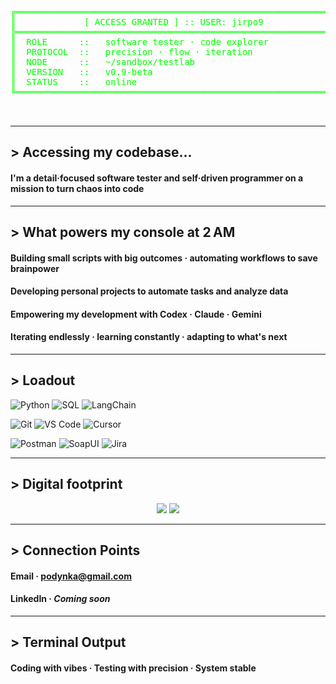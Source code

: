 <div align="center">
  <pre style="color: #00ff00;">
╔════════════════════════════════════════════════════════════╗
║             [ ACCESS GRANTED ] :: USER: jirpo9             ║
╠════════════════════════════════════════════════════════════╣
║  ROLE      ::   software tester · code explorer            ║
║  PROTOCOL  ::   precision · flow · iteration               ║
║  NODE      ::   ~/sandbox/testlab                          ║
║  VERSION   ::   v0.9-beta                                  ║
║  STATUS    ::   online                                     ║
╚════════════════════════════════════════════════════════════╝


  </pre>
</div>

---

## > Accessing my codebase...

#### I'm a detail·focused software tester and self·driven programmer on a mission to turn chaos into code  

---

## > What powers my console at 2 AM

#### Building small scripts with big outcomes · automating workflows to save brainpower  
#### Developing personal projects to automate tasks and analyze data  
#### Empowering my development with Codex · **Claude** · Gemini  
#### Iterating endlessly · learning constantly · adapting to what's next

---

## > Loadout

![Python](https://img.shields.io/badge/Python-0f0f0f?style=flat-square&logo=python&logoColor=00ff00)
![SQL](https://img.shields.io/badge/SQL-0f0f0f?style=flat-square&logo=postgresql&logoColor=00ff00)
![LangChain](https://img.shields.io/badge/LangChain-0f0f0f?style=flat-square&logo=langchain&logoColor=00ff00)

![Git](https://img.shields.io/badge/Git-0f0f0f?style=flat-square&logo=git&logoColor=00ff00)
![VS Code](https://img.shields.io/badge/VS%20Code-0f0f0f?style=flat-square&logo=visualstudiocode&logoColor=00ff00)
![Cursor](https://img.shields.io/badge/Cursor-0f0f0f?style=flat-square&logo=cursor&logoColor=00ff00)
  
![Postman](https://img.shields.io/badge/Postman-0f0f0f?style=flat-square&logo=postman&logoColor=00ff00)
![SoapUI](https://img.shields.io/badge/SoapUI-0f0f0f?style=flat-square&logo=soapui&logoColor=00ff00) 
![Jira](https://img.shields.io/badge/Jira-0f0f0f?style=flat-square&logo=jira&logoColor=00ff00)

---

## > Digital footprint

<p align="center">
  <img src="https://github-readme-stats.vercel.app/api?username=jirpo9&show_icons=true&theme=gruvbox&hide_border=true&icon_color=00ff00&title_color=00ff00&text_color=00ff00" />
  <img src="https://github-readme-stats.vercel.app/api/top-langs/?username=jirpo9&layout=compact&theme=gruvbox&hide_border=true&title_color=00ff00&text_color=00ff00" />
</p>

---

## > Connection Points

#### Email · podynka@gmail.com  
#### LinkedIn · *Coming soon*

---

## > Terminal Output

#### Coding with vibes · Testing with precision · System stable


